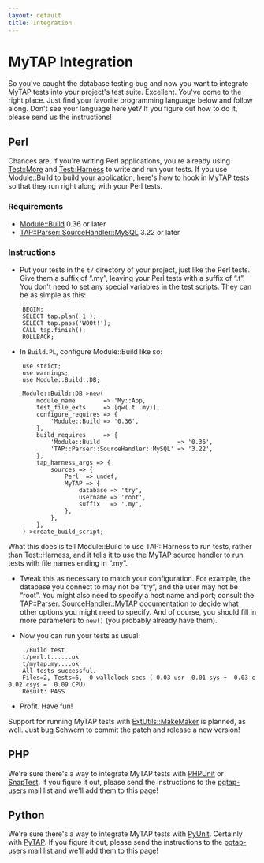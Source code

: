 ```yaml
---
layout: default
title: Integration
---
```


# MyTAP Integration

So you've caught the database testing bug and now you want to
integrate MyTAP tests into your project's test suite. Excellent. You've
come to the right place. Just find your favorite programming language
below and follow along. Don't see your language here yet? If you figure
out how to do it, please send us the instructions!

## Perl

Chances are, if you're writing Perl applications, you're already using
[Test::More](http://search.cpan.org/perldoc/Test::More)
and [Test::Harness](http://search.cpan.org/perldoc/Test::More) to write and run your tests. If you use [Module::Build](http://search.cpan.org/perldoc/Module::Build) to build your application, here's how to hook in MyTAP tests so that they run right along with your Perl tests.

### Requirements

* [Module::Build](http://search.cpan.org/perldoc/Module::Build) 0.36 or later
* [TAP::Parser::SourceHandler::MySQL](http://search.cpan.org/perldoc/TAP::Parser::SourceHandler::MySQL) 3.22 or later

### Instructions

* Put your tests in the `t/` directory of your project, just like the Perl tests. Give them a suffix of “.my”, leaving your Perl tests with a suffix of “.t”. You don't need to set any special variables in the test scripts. They can be as simple as this:

```
    BEGIN;
    SELECT tap.plan( 1 );
    SELECT tap.pass('W00t!');
    CALL tap.finish();
    ROLLBACK;
```

* In `Build.PL`, configure Module::Build like so:

```
    use strict;
    use warnings;
    use Module::Build::DB;    

    Module::Build::DB->new(
        module_name        => 'My::App,
        test_file_exts     => [qw(.t .my)],
        configure_requires => {
            'Module::Build => '0.36',
        },
        build_requires     => {
            'Module::Build                      => '0.36',
            'TAP::Parser::SourceHandler::MySQL' => '3.22',
        },
        tap_harness_args => {
            sources => {
                Perl  => undef,
                MyTAP => {
                    database => 'try',
                    username => 'root',
                    suffix   => '.my',
                },
            },
        },
    )->create_build_script;
```

What this does is tell Module::Build to use TAP::Harness to run tests, rather than Test::Harness, and it tells it to use the MyTAP source handler to run tests with file names ending in “.my”.

* Tweak this as necessary to match your configuration. For example, the database you connect to may not be “try”, and the user may not be “root”. You might also need to specify a host name and port; consult the [TAP::Parser::SourceHandler::MyTAP](http://search.cpan.org/perldoc?TAP::Parser::SourceHandler::MyTAP) documentation to decide what other options you might need to specify. And of course, you should fill in more parameters to `new()` (you probably already have them).

* Now you can run your tests as usual:

```
    ./Build test
    t/perl.t......ok
    t/mytap.my....ok
    All tests successful.
    Files=2, Tests=6,  0 wallclock secs ( 0.03 usr  0.01 sys +  0.03 c 0.02 csys =  0.09 CPU)
    Result: PASS
```

* Profit. Have fun!

Support for running MyTAP tests with [ExtUtils::MakeMaker](http://search.cpan.org/perldoc/ExtUtils::MakeMaker) is planned, as well. Just bug Schwern to commit the patch and release a new version!

## PHP

We're sure there's a way to integrate MyTAP tests with [PHPUnit](http://www.phpunit.de/) or [SnapTest](http://code.google.com/p/snaptest/). If you figure it out, please send the instructions to the [pgtap-users](http://lists.pgfoundry.org/mailman/listinfo/pgtap-users) mail list and we'll add
them to this page!

## Python

We're sure there's a way to integrate MyTAP tests with [PyUnit](http://pyunit.sourceforge.net/). Certainly with [PyTAP](http://git.codesimply.com/?p=PyTAP.git;a=summary/). If you figure it out, please send the instructions to the [pgtap-users](http://lists.pgfoundry.org/mailman/listinfo/pgtap-users) mail list and we'll add
them to this page!

